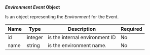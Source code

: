 **_Environment Event_ Object**

Is an object representing the _Environment_  for the Event.

| Name | Type | Description | Required |
| ---- | ---- | ----------- | -------- |
| id | integer | is the internal environment ID | No |
| name | string | is the environment name. | No |
